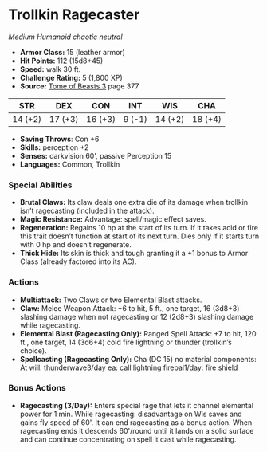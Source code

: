 # Trollkin Ragecaster

*Medium* *Humanoid* *chaotic neutral*

- **Armor Class:** 15 (leather armor)
- **Hit Points:** 112 (15d8+45)
- **Speed:** walk 30 ft.
- **Challenge Rating:** 5 (1,800 XP)
- **Source:** [Tome of Beasts 3](https://koboldpress.com/kpstore/product/tome-of-beasts-3-for-5th-edition/) page 377

| STR | DEX | CON | INT | WIS | CHA |
| --- | --- | --- | --- | --- | --- |
| 14 (+2) | 17 (+3) | 16 (+3) | 9 (-1) | 14 (+2) | 18 (+4) |

- **Saving Throws**: Con +6
- **Skills:** perception +2
- **Senses:** darkvision 60', passive Perception 15
- **Languages:** Common, Trollkin
### Special Abilities
- **Brutal Claws:** Its claw deals one extra die of its damage when trollkin isn’t ragecasting (included in the attack).
- **Magic Resistance:** Advantage: spell/magic effect saves.
- **Regeneration:** Regains 10 hp at the start of its turn. If it takes acid or fire this trait doesn’t function at start of its next turn. Dies only if it starts turn with 0 hp and doesn’t regenerate.
- **Thick Hide:** Its skin is thick and tough granting it a +1 bonus to Armor Class (already factored into its AC).
### Actions
- **Multiattack:** Two Claws or two Elemental Blast attacks.
- **Claw:** Melee Weapon Attack: +6 to hit, 5 ft., one target, 16 (3d8+3) slashing damage when not ragecasting or 12 (2d8+3) slashing damage while ragecasting.
- **Elemental Blast (Ragecasting Only):** Ranged Spell Attack: +7 to hit, 120 ft., one target, 14 (3d6+4) cold fire lightning or thunder (trollkin’s choice).
- **Spellcasting (Ragecasting Only):** Cha (DC 15) no material components: At will: thunderwave3/day ea: call lightning firebal1/day: fire shield
### Bonus Actions
- **Ragecasting (3/Day):** Enters special rage that lets it channel elemental power for 1 min. While ragecasting: disadvantage on Wis saves and gains fly speed of 60'. It can end ragecasting as a bonus action. When ragecasting ends it descends 60'/round until it lands on a solid surface and can continue concentrating on spell it cast while ragecasting.


